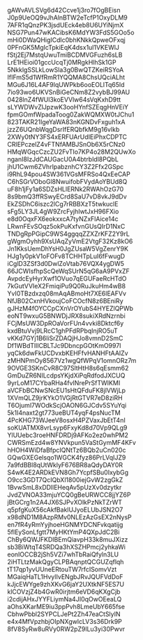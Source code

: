 gAWvAVLSVg6d42Ccve1j3ro7fOgBEisn
J0p9UeOQ9vJhAlnBTW2eTcfP1OxyDLM9
7AFR1qQnzPK3jsdUEck4eb8U6UYiNjmX
NSG7Pun47wKACibsK6MdYW3FdS5GOo5o
mHi0DWaQHigICdlc0bhKNkkQpweOFxqj
0PFnGK5MgIcTpkiEqK4dsx1ul1VKEWlJ
fStj2Ej7MstqUwuTmiBCDMVGFuzh6sLB
LrE1HEioi01gccUcqTj0MRgkHlhSk1GP
5NkklgSSLkLowSla3g0BwQTZKeiRSYoA
IfIFmS5d1WfRmR1YQQMA8ChsUQciALht
MGu6J16L4AF9lqUWPkb6ooEOLlTq65ld
7io93wo6UKVSnBiGeCNm8Z2vybBJ99AU
0428lnZ4fWUl3koEVVlw64sVqKxhD9tt
sLYWDWvZlJpzwK3ooHYnfSZEqgHnVEiY
fpmGOmfWpadaToog0ZakWQMXW0tJChu1
823TAKR21IgeYaWA83nKGNDvFxguh1xA
jzzZ6UQnbWqgDsrIfERQbfkM9g16vlkb
2XWy0tNY3FS4xERFUArUdIEiPhxCDPTC
CRlEPczelZ4vFTNfAMBJSnOb6X5rCNz0
HMqWGqcCzcZU2FvTIo7KP4o28M2QUwXo
nganI8IzJdCAUGacU0A4btrbldl8PQbL
jhU1Cwm6ZVhrlpabznhCY3Z2Ffx2GSpc
i9RhL94pou4SW361VGsMFRSo4QxEeCAP
C6hSGrVOboGl8NwuifobFVydAoYBUd8Q
uF8h1jFy1a6SDZsHLlERNk2RWAhOzG70
8s9bmQ3ffRSwyECrd8SaU7vD8vkJ9dDv
EkZSDhC6iszc2lCg7rRBBXzT5twkuclE
sFg5LY3JL4gW9ZrcFyjhIwtJxH96FXio
e8d0OqxFX6eokxxcA7tyNZxFlAice14c
LRwnFEvSOqz5okPuKxfvnGUsQIrD1NxC
TNDgRpPGipC9WS4ggqqZZXZrKFZ2Y9rL
gWgmOyhh9XsUAqZyVmE2VtgF32Kz8kO6
Jn1KksUemDhYsH0JgZUsaW5VgZenrY9K
HJg1y0pkV1oFOFv8TCHHTpLuI6fFwugD
iCglD3ZSf3d0DwlZoVtab76VQX4ygDW5
66JCWIsfhpScQeWqSUrN5qG6aA9PVxZF
AvpdcEyHyrXwf1OVuo7qEGUFaeRcHTdO
7kGutVVIeX2FmiqiPu9Q0RuJkuHm4wB8
YvI0TBzdxzq08mAqABmoHt7XE6lEAFVv
NfJB02CxnHVkoujCoFCOcfN8z6BEniRy
gJHzM4fOYCCpCXnVrOYubS4HYEZlQPWb
eoNT9wxuG5BNWDjJRX8sukiXRdNzrnbi
FCjMsUW3DpROaVorFUn4vvki8Dktcf6y
kxdBtuVvj9LRcC1ghPFdRPbqInjRO5uT
vKKd7GYj1B6liSrZDAQjHJo8vmnD2SmC
Df1WBdTIllCBLTJc9DbncpGOtKmO997I
yqCk6dwFkUCDvxbKEHFfvHANHFtAAIZv
zMHNPmOy8567Vz1wgQfWPqV1omnORz7m
9OVGE3SKnCvR8C97SltHtH8s6qEsmm62
GmDuZR6NILcdpsYKjdXiPqRdfodJXCUQ
9yrLoM17CYbaRHa4fvINrePrSfTWIKMI
aVCFbBCNwSNcEU1sHtQFduFK8jlVWjLp
1XVmQLZ9jrKYkO1VGjRtGTVR7eD8ziRH
T6Ojuml7WOdkScjOAON6GJCdv5SYuYqi
5k1I4naxt2gt773ueBUT4yqF4psNucTM
4PcKHG73WJeeV8osxH4PZVaxJbEtT4nI
soKUATMX8vrLsyp6FxyKd8d70Vp9QLg9
YlUUebc3roeHNFDRDj9AFKo2ez0whPM2
CWRSmEzd4w8YNVkpun5VaStGymMF4KFv
hHOH4WiDfaBfpcIQNtTz6BQb2uCn020c
GQwGXEGelsqo1WGCK4fyz86PrLVqIJZ9
7a9fdBBl8qUtWklyF676BR8aQdyDAY0R
S4wK4E2ARDkEVN8Gh7YcpfSBu0IxybGg
O9cc3GDT7QcIQbXl1800iejGvW2zgGkZ
1BvwSmL8xDDllEHeqAv5pUzXv0dzytkr
JvdZVNOA33mjuYCQ0gBeURWCC8jjYZ6P
jBtGCrg1n2A4JX6SJPvXOlkPzNkTZrWT
q5pfgKuX56cAkfBaklUJyoELUbJSN2O7
x98dND1M8AzpRMv0NLEzAzGsEX2nNysP
en7fR4yRmYyjhoeHGNMYDCNFvkqatijg
5flEySonLfgtt7MyHKtYmP4QXpJdC2Bi
ChBy6QWJFKDIBEmQiavpH33k8muJXizz
sb3BiWtqT4SRDQa3hXSZHPmcj2yhkaWi
eonIOCCB2jSh5VZi7whTbRaiQfyln3LU
2iHTLtzMakQgyCLPBAqnptQCGUZqflqh
tT17qp1yvUUneERtouTW7rfcISomvVzt
MGaiqHaTL1HvylIvENgbJRvJQUFVdDoF
kJjcEWYge9zhXKvG6jaY2UXtkNF5ES7U
klCOVzjZ4b4GwR0irjtm6eVD6qKXgCjb
i2cdijAHxJYYFLiymNa4JI0qOwOEeaLQ
aOhsXKarME9iu3ppPvh8LmeUbY665fse
CbhwPbbl2SYPCLJePt2Zh47eaCtSlyIN
e4x4MfVpzhbjOIpNXgwlcLV3s36Drk9P
8fV8SyRw8uRVy0RW2pZ9lLu3yi30Pwvr
